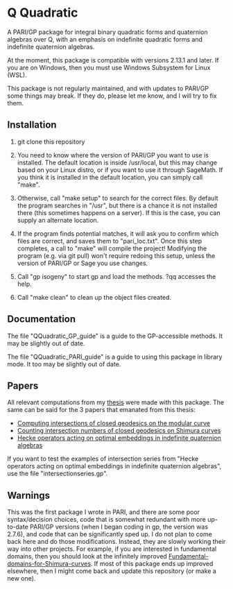 # Q Quadratic
A PARI/GP package for integral binary quadratic forms and quaternion algebras over Q, with an emphasis on indefinite quadratic forms and indefinite quaternion algebras.

At the moment, this package is compatible with versions 2.13.1 and later. If you are on Windows, then you must use Windows Subsystem for Linux (WSL).

This package is not regularly maintained, and with updates to PARI/GP some things may break. If they do, please let me know, and I will try to fix them.

## Installation
1. git clone this repository

2. You need to know where the version of PARI/GP you want to use is installed. The default location is inside /usr/local, but this may change based on your Linux distro, or if you want to use it through SageMath. If you think it is installed in the default location, you can simply call "make".

3. Otherwise, call "make setup" to search for the correct files. By default the program searches in "/usr", but there is a chance it is not installed there (this sometimes happens on a server). If this is the case, you can supply an alternate location.

4. If the program finds potential matches, it will ask you to confirm which files are correct, and saves them to "pari_loc.txt". Once this step completes, a call to "make" will compile the project! Modifying the program (e.g. via git pull) won't require redoing this setup, unless the version of PARI/GP or Sage you use changes.

5. Call "gp isogeny" to start gp and load the methods. ?qq accesses the help.

6. Call "make clean" to clean up the object files created.

## Documentation

The file "QQuadratic_GP_guide" is a guide to the GP-accessible methods. It may be slightly out of date.

The file "QQuadratic_PARI_guide" is a guide to using this package in library mode. It too may be slightly out of date.

## Papers

All relevant computations from my [thesis](https://math.colorado.edu/~jari2770/PDFs/thesis.pdf) were made with this package. The same can be said for the 3 papers that emanated from this thesis:
* [Computing intersections of closed geodesics on the modular curve](https://doi.org/10.1016/j.jnt.2020.11.024)
* [Counting intersection numbers of closed geodesics on Shimura curves](https://rdcu.be/c7DBo)
* [Hecke operators acting on optimal embeddings in indefinite quaternion algebras](https://doi.org/10.4064/aa210723-11-7)

If you want to test the examples of intersection series from "Hecke operators acting on optimal embeddings in indefinite quaternion algebras", use the file "intersectionseries.gp".

## Warnings

This was the first package I wrote in PARI, and there are some poor syntax/decision choices, code that is somewhat redundant with more up-to-date PARI/GP versions (when I began coding in gp, the version was 2.7.6), and code that can be significantly sped up. I do not plan to come back here and do those modifications. Instead, they are slowly working their way into other projects. For example, if you are interested in fundamental domains, then you should look at the infinitely improved [Fundamental-domains-for-Shimura-curves](https://github.com/JamesRickards-Canada/Fundamental-domains-for-Shimura-curves). If most of this package ends up improved elsewhere, then I might come back and update this repository (or make a new one).

